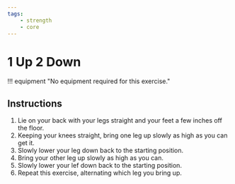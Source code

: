 ```yaml
---
tags:
    - strength
    - core
---
```


#  1 Up 2 Down

!!! equipment "No equipment required for this exercise."

## Instructions

1. Lie on your back with your legs straight and your feet a few inches off the floor.
2. Keeping your knees straight, bring one leg up slowly as high as you can get it.
3. Slowly lower your leg down back to the starting position.
4. Bring your other leg up slowly as high as you can.
5. Slowly lower your lef down back to the starting position.
6. Repeat this exercise, alternating which leg you bring up.